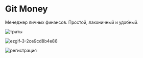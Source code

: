 # Git Money

Менеджер личных финансов. Простой, лаконичный и удобный.

![траты](https://user-images.githubusercontent.com/58731240/94582843-68609c80-0285-11eb-82b3-0e5ddc87b98d.gif)


![ezgif-3-2ce9cd8b4e86](https://user-images.githubusercontent.com/58731240/94582932-862e0180-0285-11eb-8276-58b54d9267e5.gif)


![регистрация](https://user-images.githubusercontent.com/58731240/94582987-99d96800-0285-11eb-8c2a-bb560a28bc5f.gif)

